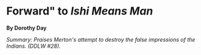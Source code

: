 Forward" to *Ishi Means Man*
============================

**By Dorothy Day**

*Summary: Praises Merton's attempt to destroy the false impressions of
the Indians. (DDLW \#28).*


